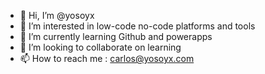 - 👋 Hi, I’m @yosoyx
- 👀 I’m interested in low-code no-code platforms and tools
- 🌱 I’m currently learning Github and powerapps
- 💞️ I’m looking to collaborate on learning 
- 📫 How to reach me : carlos@yosoyx.com

<!---
yosoyx/yosoyx is a ✨ special ✨ repository because its `README.md` (this file) appears on your GitHub profile.
You can click the Preview link to take a look at your changes.
--->
